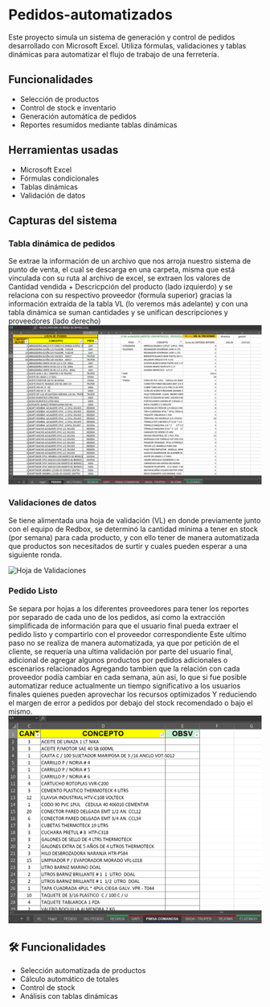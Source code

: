 # Pedidos-automatizados
Este proyecto simula un sistema de generación y control de pedidos desarrollado con Microsoft Excel. Utiliza fórmulas, validaciones y tablas dinámicas para automatizar el flujo de trabajo de una ferretería.

## Funcionalidades

- Selección de productos
- Control de stock e inventario
- Generación automática de pedidos
- Reportes resumidos mediante tablas dinámicas

## Herramientas usadas

- Microsoft Excel
- Fórmulas condicionales
- Tablas dinámicas
- Validación de datos

## Capturas del sistema


### Tabla dinámica de pedidos
Se extrae la información de un archivo que nos arroja nuestro sistema de punto de venta, el cual se descarga en una carpeta, misma que está vinculada con su ruta al archivo de excel, 
se extraen los valores de Cantidad vendida + Descricpción del producto (lado izquierdo) y se relaciona con su respectivo proveedor (formula superior) gracias la información extraida de la tabla VL (lo veremos más adelante)
y con una tabla dinámica se suman cantidades y se unifican descripciones y proveedores (lado derecho)  
![Tabla dinámica y Formulas](./Reporte_pedidos.png)

 
### Validaciones de datos
Se tiene alimentada una hoja de validación (VL) en donde previamente junto con el equipo de Redbox, se determinó la cantidad mínima a tener en stock (por semana) para cada producto, y con ello tener de manera automatizada que productos son necesitados de surtir y cuales pueden esperar a una siguiente ronda.

![Hoja de Validaciones](./Validación.png)


### Pedido Listo
Se separa por hojas a los diferentes proveedores para tener los reportes por separado de cada uno de los pedidos, así como la extracción simplificada de información para que el usuario final pueda extraer el pedido listo y compartirlo con el proveedor correspondiente
Este ultimo paso no se realiza de manera automatizada, ya que por petición de el cliente, se requería una ultima validación por parte del usuario final, adicional de agregar algunos productos por pedidos adicionales o escenarios relacionados
Agregando tambien que la relación con cada proveedor podía cambiar en cada semana, aún así, lo que si fue posible automatizar reduce actualmente un tiempo significativo a los usuarios finales quienes pueden aprovechar los recursos optimizados
Y reduciendo el margen de error a pedidos por debajo del stock recomendado o bajo el mismo.
![Pedido](.\pedido_listo.png)


## 🛠️ Funcionalidades

- Selección automatizada de productos
- Cálculo automático de totales
- Control de stock
- Análisis con tablas dinámicas
